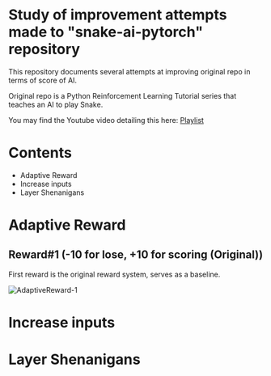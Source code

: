 # Study of improvement attempts made to "snake-ai-pytorch" repository

This repository documents several attempts at improving original repo in terms of score of AI.

Original repo is a Python Reinforcement Learning Tutorial series that teaches an AI to play Snake.

You may find the Youtube video detailing this here: [Playlist](https://www.youtube.com/playlist?list=PLqnslRFeH2UrDh7vUmJ60YrmWd64mTTKV)

# Contents

- Adaptive Reward
- Increase inputs
- Layer Shenanigans

# Adaptive Reward
## Reward#1 (-10 for lose, +10 for scoring (Original))
First reward is the original reward system, serves as a baseline.

![AdaptiveReward-1](https://github.com/user-attachments/assets/b00f7c67-90b5-4212-ae78-a0571b93b95e)


# Increase inputs

# Layer Shenanigans
